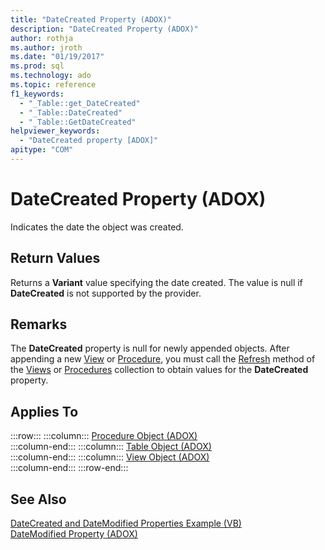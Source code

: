 ```yaml
---
title: "DateCreated Property (ADOX)"
description: "DateCreated Property (ADOX)"
author: rothja
ms.author: jroth
ms.date: "01/19/2017"
ms.prod: sql
ms.technology: ado
ms.topic: reference
f1_keywords:
  - "_Table::get_DateCreated"
  - "_Table::DateCreated"
  - "_Table::GetDateCreated"
helpviewer_keywords:
  - "DateCreated property [ADOX]"
apitype: "COM"
---
```

# DateCreated Property (ADOX)
Indicates the date the object was created.  
  
## Return Values  
 Returns a **Variant** value specifying the date created. The value is null if **DateCreated** is not supported by the provider.  
  
## Remarks  
 The **DateCreated** property is null for newly appended objects. After appending a new [View](./view-object-adox.md) or [Procedure](./procedure-object-adox.md), you must call the [Refresh](../ado-api/refresh-method-ado.md) method of the [Views](./views-collection-adox.md) or [Procedures](./procedures-collection-adox.md) collection to obtain values for the **DateCreated** property.  
  
## Applies To  

:::row:::
    :::column:::
        [Procedure Object (ADOX)](./procedure-object-adox.md)  
    :::column-end:::
    :::column:::
        [Table Object (ADOX)](./table-object-adox.md)  
    :::column-end:::
    :::column:::
        [View Object (ADOX)](./view-object-adox.md)  
    :::column-end:::
:::row-end:::

## See Also  
 [DateCreated and DateModified Properties Example (VB)](./datecreated-and-datemodified-properties-example-vb.md)   
 [DateModified Property (ADOX)](./datemodified-property-adox.md)
